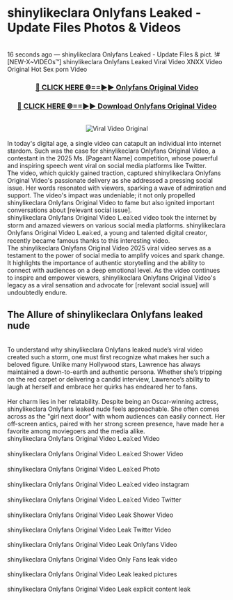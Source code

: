 # shinylikeclara Onlyfans Leaked - Update Files Photos & Videos 
<br>
16 seconds ago — shinylikeclara Onlyfans Leaked - Update Files & pict. !#[NEW-X~VIDEOs™] shinylikeclara Onlyfans Leaked Viral Video XNXX Video Original Hot Sex porn Video
<br>
<div align="center">
<h3><a href="http://freeplayer.one?title=shinylikeclara&ref=25OR" rel="nofollow">🔴 CLICK HERE 🌐==►► Onlyfans Original Video</a></h3>
<h3><a href="http://freeplayer.one?title=shinylikeclara&ref=25OR" rel="nofollow">🔴 CLICK HERE 🌐==►► Download Onlyfans Original Video</a></h3>
<br>
<a href="http://freeplayer.one?title=shinylikeclara&ref=25OR" rel="nofollow" data-target="animated-image.originalLink"><img src="https://i.ibb.co.com/xMMVF88/686577567.gif" alt="Viral Video Original" style="max-width: 100%; display: inline-block;" data-target="animated-image.originalImage"></a>
</div>
<br>
In today's digital age, a single video can catapult an individual into internet stardom. Such was the case for shinylikeclara Onlyfans Original Video, a contestant in the 2025 Ms. [Pageant Name] competition, whose powerful and inspiring speech went viral on social media platforms like Twitter.
<br>
The video, which quickly gained traction, captured shinylikeclara Onlyfans Original Video's passionate delivery as she addressed a pressing social issue. Her words resonated with viewers, sparking a wave of admiration and support. The video's impact was undeniable; it not only propelled shinylikeclara Onlyfans Original Video to fame but also ignited important conversations about [relevant social issue].
<br>
shinylikeclara Onlyfans Original Video L.ea𝚔ed video took the internet by storm and amazed viewers on various social media platforms. shinylikeclara Onlyfans Original Video L.ea𝚔ed, a young and talented digital creator, recently became famous thanks to this interesting video.
<br>
The shinylikeclara Onlyfans Original Video 2025 viral video serves as a testament to the power of social media to amplify voices and spark change. It highlights the importance of authentic storytelling and the ability to connect with audiences on a deep emotional level. As the video continues to inspire and empower viewers, shinylikeclara Onlyfans Original Video's legacy as a viral sensation and advocate for [relevant social issue] will undoubtedly endure.
<br>
<h2>The Allure of shinylikeclara Onlyfans leaked nude</h2>
<br>
To understand why shinylikeclara Onlyfans leaked nude’s viral video created such a storm, one must first recognize what makes her such a beloved figure. Unlike many Hollywood stars, Lawrence has always maintained a down-to-earth and authentic persona. Whether she’s tripping on the red carpet or delivering a candid interview, Lawrence’s ability to laugh at herself and embrace her quirks has endeared her to fans.
<br><br>
Her charm lies in her relatability. Despite being an Oscar-winning actress, shinylikeclara Onlyfans leaked nude feels approachable. She often comes across as the "girl next door" with whom audiences can easily connect. Her off-screen antics, paired with her strong screen presence, have made her a favorite among moviegoers and the media alike.
<br>
shinylikeclara Onlyfans Original Video L.ea𝚔ed Video
<br><br>
shinylikeclara Onlyfans Original Video L.ea𝚔ed Shower Video
<br><br>
shinylikeclara Onlyfans Original Video L.ea𝚔ed Photo
<br><br>
shinylikeclara Onlyfans Original Video L.ea𝚔ed video instagram
<br><br>
shinylikeclara Onlyfans Original Video L.ea𝚔ed Video Twitter
<br><br>
shinylikeclara Onlyfans Original Video Leak Shower Video
<br><br>
shinylikeclara Onlyfans Original Video Leak Twitter Video
<br><br>
shinylikeclara Onlyfans Original Video Leak Onlyfans Video
<br><br>
shinylikeclara Onlyfans Original Video Only Fans leak video
<br><br>
shinylikeclara Onlyfans Original Video Leak leaked pictures
<br><br>
shinylikeclara Onlyfans Original Video Leak explicit content leak